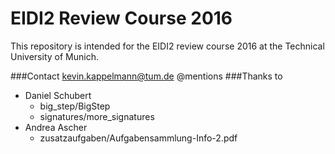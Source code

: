 # EIDI2 Review Course 2016
This repository is intended for the EIDI2 review course 2016 at the Technical University of Munich.

###Contact
kevin.kappelmann@tum.de
@mentions 
###Thanks to 
* Daniel Schubert
  * big_step/BigStep
  * signatures/more_signatures
* Andrea Ascher
  * zusatzaufgaben/Aufgabensammlung-Info-2.pdf
